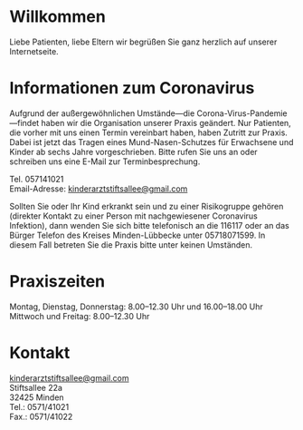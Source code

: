 # Willkommen

Liebe Patienten, liebe Eltern wir begrüßen Sie ganz herzlich auf unserer Internetseite.

# Informationen zum Coronavirus

Aufgrund der außergewöhnlichen Umstände—die Corona-Virus-Pandemie—findet haben wir die Organisation unserer Praxis geändert. 
Nur Patienten, die vorher mit uns einen Termin vereinbart haben, haben Zutritt zur Praxis. Dabei ist jetzt das Tragen eines Mund-Nasen-Schutzes für Erwachsene und Kinder ab sechs Jahre vorgeschrieben. Bitte rufen Sie uns an oder schreiben uns eine E-Mail zur Terminbesprechung.

Tel. 057141021  
Email-Adresse: <kinderarztstiftsallee@gmail.com>  

Sollten Sie oder Ihr Kind erkrankt sein und zu einer Risikogruppe gehören (direkter Kontakt zu einer Person mit nachgewiesener Coronavirus Infektion), dann wenden Sie sich bitte telefonisch an die 116117 oder an das Bürger Telefon des Kreises Minden-Lübbecke unter 05718071599. In diesem Fall betreten Sie die Praxis bitte unter keinen Umständen.

# Praxiszeiten

Montag, Dienstag, Donnerstag: 8.00–12.30 Uhr und 16.00–18.00 Uhr  
Mittwoch und Freitag: 8.00–12.30 Uhr

# Kontakt

<kinderarztstiftsallee@gmail.com>  
Stiftsallee 22a  
32425 Minden  
Tel.: 0571/41021  
Fax.: 0571/41022
